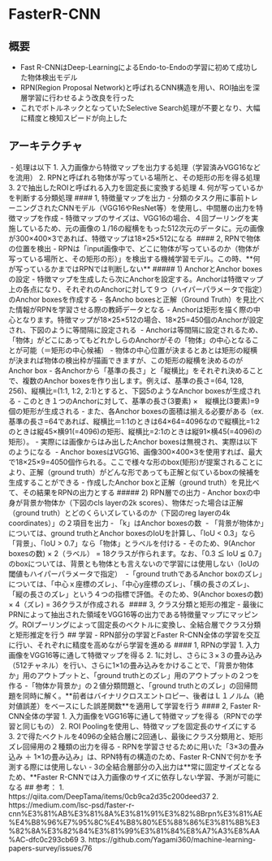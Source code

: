 # FasterR-CNN
## 概要
- Fast R-CNNはDeep-LearningによるEndo-to-Endoの学習に初めて成功した物体検出モデル
- RPN(Region Proposal Network)と呼ばれるCNN構造を用い、ROI抽出を深層学習に行わせるよう改良を行った
- これでボトルネックとなっていたSelective Search処理が不要となり、大幅に精度と検知スピードが向上した
## アーキテクチャ
<img>
- 処理は以下
1. 入力画像から特徴マップを出力する処理（学習済みVGG16などを流用）
2. RPNと呼ばれる物体が写っている場所と、その矩形の形を得る処理
3. 2で抽出したROIと呼ばれる入力を固定長に変換する処理
4. 何が写っているかを判断する分類処理
#### 1, 特徴量マップを出力
- 分類のタスク用に事前トレーニングされたCNNモデル（VGG16やResNet等）を使用し、中間層の出力を特徴マップを作成
- 特徴マップのサイズは、VGG16の場合、４回プーリングを実施しているため、元の画像の１/16の縦横をもった512次元のデータに。元の画像が300×400×3であれば、特徴マップは18×25×512になる
<img>
#### 2, RPNで物体の位置を検出
- RPNは「input画像中で、どこに物体が写っているのか（物体が写っている場所と、その矩形の形）」を検出する機械学習モデル。この時、**何が写っているかまではRPNでは判断しない**
##### 1) AnchorとAnchor boxesの設定
- 特徴マップを生成したら次にAnchorを設定する。Anchorは特徴マップ上の各点になり、それぞれのAnchorに対して９つ（ハイパーパラメータで指定）のAnchor boxesを作成する
- 各Ancho boxesと正解（Ground Truth）を見比べた情報がRPNを学習させる際の教師データとなる
- Anchorは矩形を描く際の中心となります。特徴マップが18×25×512の場合、18×25=450個のAnchorが設定され、下図のように等間隔に設定される
<img>
- Anchorは等間隔に設定されるため、「物体」がどこにあってもどれかしらのAnchorがその「物体」の中心となることが可能（＝矩形の中心候補）
- 物体の中心位置が決まるとあとは矩形の縦横が決まれば物体の検出枠が描画できますが、この矩形の縦横を決めるのがAnchor box
- 各Anchorから「基準の長さ」と「縦横比」をそれぞれ決めることで、複数のAnchor boxesを作り出します。例えば、基準の長さ=(64, 128, 256)、縦横比=(1:1, 1:2, 2:1)とすると、下図5のようなAnchor boxesが生成される
- このとき１つのAnchorに対して、基準の長さ(3要素) ×　縦横比(3要素)=9個の矩形が生成される
- また、各Anchor boxesの面積は揃える必要がある（ex.基準の長さ=64であれば、縦横比＝1:1のときは64×64=4096なので縦横比=1:2のときは縦45×横91(=4096)の矩形、縦横比=2:1のときは縦91×横45(=4096)の矩形）。
- 実際には画像からはみ出したAnchor boxesは無視され、実際は以下のようになる
<img>
- Anchor boxesはVGG16、画像300×400×3を使用すれば、最大で18×25×9=4050個作られる。ここで様々な形のbox(矩形)が提案されることにより、正解（ground truth）がどんな形であっても正解と似ているboxの候補を生成することができる
- 作成したAnchor boxと正解（ground truth）を見比べて、その結果をRPNの出力とする
##### 2) RPN層での出力
- Anchor boxの中身が背景か物体か（下図のcls layerの2k scores）、物体だった場合は正解（ground truth）とどのくらいズレているのか（下図のreg layerの4k coordinates）」の２項目を出力
- 「k」はAnchor boxesの数
<img>
- 「背景が物体か」については、ground truthとAnchor boxesのIoUを計算し、「IoU < 0.3」なら「背景」、「IoU > 0.7」なら「物体」とラベルを付ける
- そのため、9(Anchor boxesの数) × 2（ラベル） = 18クラスが作られます。なお、「0.3 ≦ IoU ≦ 0.7」のboxについては、背景とも物体とも言えないので学習には使用しない（IoUの閾値もハイパーパラメータで指定）
<img>
-「ground truthであるAnchor boxのズレ」については、「中心ｘ座標のズレ」、「中心y座標のズレ」、「横の長さのズレ」、「縦の長さのズレ」という４つの指標で評価。そのため、9(Anchor boxesの数) × 4（ズレ) = 36クラスが作成される
<img>
#### 3, クラス分類と矩形の推定
- 最後にPRNによって抽出された領域をVGG16等の出力である特徴量マップにマッピング。ROIプーリングによって固定長のベクトルに変換し、全結合層でクラス分類と矩形推定を行う
## 学習
- RPN部分の学習とFaster R-CNN全体の学習を交互に行い、それぞれに精度を高めながら学習を進める
#### 1, RPNの学習
1. 入力画像をVGG16等に通して特徴マップを得る
2. 1に対し、さらに３×３の畳み込み（512チャネル）を行い、さらに1×1の畳み込みをかけることで、「背景か物体か」用のアウトプットと、「ground truthとのズレ」用のアウトプットの２つを作る
-「物体か背景か」の２値分類問題と、「ground truthとのズレ」の回帰問題を同時に解く。**前者はバイナリクロスエントロピー、後者はＬ１ノルム（絶対値誤差）をベースにした誤差関数**を適用して学習を行う
#### 2, Faster R-CNN全体の学習
1. 入力画像をVGG16等に通して特徴マップを得る（RPNでの学習と同じもの）
2. ROI Poolingを使用し、特徴マップを固定長のサイズにする
3. 2で得たベクトルを4096の全結合層に2回通し、最後にクラス分類用と、矩形ズレ回帰用の２種類の出力を得る
- RPNを学習させるために用いた「3×3の畳み込み ＋ 1×1の畳み込み」は、RPN特有の構造のため、Faster R-CNNで何かを予測する際には使用しない
- 3の全結合層部分の入出力は**常に固定サイズとなるため、**Faster R-CNNでは入力画像のサイズに依存しない学習、予測が可能になる
## 参考：
1. https://qiita.com/DeepTama/items/0cb9ca2d35c200deed37
2. https://medium.com/lsc-psd/faster-r-cnn%E3%81%AB%E3%81%8A%E3%81%91%E3%82%8Brpn%E3%81%AE%E4%B8%96%E7%95%8C%E4%B8%80%E5%88%86%E3%81%8B%E3%82%8A%E3%82%84%E3%81%99%E3%81%84%E8%A7%A3%E8%AA%AC-dfc0c293cb69
3. https://github.com/Yagami360/machine-learning-papers-survey/issues/76
